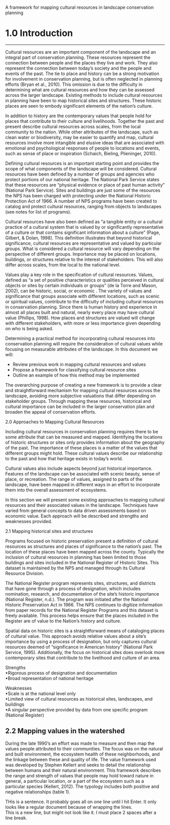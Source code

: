 A framework for mapping cultural resources in landscape conservation planning

# 1.0 Introduction #
___
Cultural resources are an important component of the landscape and an integral part of conservation planning. These resources represent the connection between people and the places they live and work. They also represent the connection between today’s society and the people and events of the past. The tie to place and history can be a strong motivation for involvement in conservation planning, but is often neglected in planning efforts (Bryan et al., 2010). This omission is due to the difficulty in determining what are cultural resources and how they can be assessed across the larger landscape. Existing methods to include cultural resources in planning have been to map historical sites and structures. These historic places are seen to embody significant elements of the nation’s culture.

In addition to history are the contemporary values that people hold for places that contribute to their culture and livelihoods. Together the past and present describe cultural resources across scales, from the local community to the nation. While other attributes of the landscape, such as clean water or biodiversity, may be easier to quantify and map, cultural resources involve more intangible and elusive ideas that are associated with emotional and psychological responses of people to locations and events, such as sense of place or inspiration (Schaich, Bieling, Plieninger, 2010).

Defining cultural resources is an important starting point and provides the scope of what components of the landscape will be considered. Cultural resources have been defined by a number of groups and agencies who protect portions of our national heritage. The National Park Service states that these resources are “physical evidence or place of past human activity” (National Park Service). Sites and buildings are just some of the resources the NPS has been charged with protecting under the National Historic Protection Act of 1966. A number of NPS programs have been created to catalog and protect cultural resources, ranging from objects to landscapes (see notes for list of programs).

Cultural resources have also been defined as “a tangible entity or a cultural practice of a cultural system that is valued by or significantly representative of a culture or that contains significant information about a culture” (Page, Gilbert, & Dolan, 1998). This definition illustrates that beyond historical significance, cultural resources are representative and valued by particular groups. What is considered a cultural resource will vary depending on the perspective of different groups. Importance may be placed on locations, buildings, or structures relative to the interest of stakeholders. This will also differ across scales, from the local to the national level.

Values play a key role in the specification of cultural resources. Values, defined as “a set of positive characteristics or qualities perceived in cultural objects or sites by certain individuals or groups” (de la Torre and Mason, 2002), can be historic, social, or economic . The variety of values and significance that groups associate with different locations, such as scenic or spiritual values, contribute to the difficulty of including cultural resources in conservation planning. Since there is human history and experience in almost all places built and natural, nearly every place may have cultural value (Phillips, 1998). How places and structures are valued will change with different stakeholders, with more or less importance given depending on who is being asked.

Determining a practical method for incorporating cultural resources into conservation planning will require the consideration of cultural values while focusing on measurable attributes of the landscape. In this document we will:

* Review previous work in mapping cultural resources and values
* Propose a framework for classifying cultural resource sites
* Outline an example of how this method may be implemented

The overarching purpose of creating a new framework is to provide a clear and straightforward mechanism for mapping cultural resources across the landscape, avoiding more subjective valuations that differ depending on stakeholder groups. Through mapping these resources, historical and cultural importance can be included in the larger conservation plan and  broaden the appeal of conservation efforts.

2.0 Approaches to Mapping Cultural Resources

Including cultural resources in conservation planning requires there to be some attribute that can be measured and mapped. Identifying the locations of historic structures or sites only provides information about the geography of the past. The importance of these places is a matter of the values that different groups might hold. These cultural values describe our relationship to the past and how that heritage exists in today’s world.

Cultural values also include aspects beyond just historical importance. Features of the landscape can be associated with scenic beauty, sense of place, or recreation. The range of values, assigned to parts of the landscape, have been mapped in different ways in an effort to incorporate them into the overall assessment of ecosystems.

In this section we will present some existing approaches to mapping cultural resources and their associated values in the landscape. Techniques have varied from general concepts to data driven assessments based on economic value. Each approach will be described and strengths and weaknesses provided.

2.1 Mapping historical sites and structures

Programs focused on historic preservation present a definition of cultural resources as structures and places of significance to the nation’s past. The location of these places have been mapped across the county. Typically the inclusion of cultural resources in planning has been limited to those buildings and sites included in the National Register of Historic Sites. This dataset is maintained by the NPS and managed through its Cultural Resource Division.

The National Register program represents sites, structures, and districts that have gone through a process of designation, which includes nomination, research, and documentation of the site’s historic importance (National Register, n.d.). The program was initiated after the National Historic Preservation Act in 1966. The NPS continues to digitize information from paper records for the National Register Programs and this dataset is freely available. This process helps ensure that the places included in the Register are of value to the Nation’s history and culture.

Spatial data on historic sites is a straightforward means of cataloging places of cultural value. This approach avoids relative values about a site’s importance by using a process of designation, but only captures cultural resources deemed of “significance in American history” (National Park Service, 1995). Additionally, the focus on historical sites does overlook more contemporary sites that contribute to the livelihood and culture of an area.

Strengths  
•Rigorous process of designation and documentation  
•Broad representation of national heritage

Weaknesses  
•Scale is at the national level only  
•Limited view of cultural resources as historical sites, landscapes, and buildings  
•A singular perspective provided by data from one specific program (National Register)

## 2.2 Mapping values in the watershed

During the late 1990’s an effort was made to measure and then map the values people attributed to their communities. The focus was on the natural and built environment, the ecosystem health of these neighborhoods, and the linkage between these and quality of life. The value framework used was developed by Stephen Kellert and seeks to detail the relationship between humans and their natural environment. This framework describes the range and strength of values that people may hold toward nature in general, a particular location, or a part of the ecosystem such as a particular species (Kellert, 2012). The typology includes both positive and negative relationships (table 1).

THis is a sentence. It probably goes all on one line until I hit Enter. It only looks like a regular document because of wrapping the lines.  
This is a new line, but might not look like it. I must place 2 spaces after a line break.